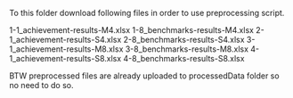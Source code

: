 To this folder download following files in order to use preprocessing script.

1-1_achievement-results-M4.xlsx
1-8_benchmarks-results-M4.xlsx
2-1_achievement-results-S4.xlsx
2-8_benchmarks-results-S4.xlsx
3-1_achievement-results-M8.xlsx
3-8_benchmarks-results-M8.xlsx
4-1_achievement-results-S8.xlsx
4-8_benchmarks-results-S8.xlsx

BTW preprocessed files are already uploaded to processedData folder so no need to do so.